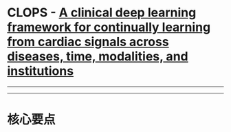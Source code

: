 # CLOPS - [A clinical deep learning framework for continually learning from cardiac signals across diseases, time, modalities, and institutions](https://www.nature.com/articles/s41467-021-24483-0)

----



----

# 核心要点
